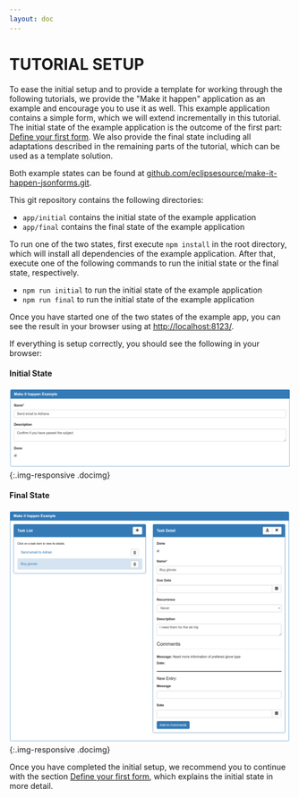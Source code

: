 ```yaml
---
layout: doc
---
```

TUTORIAL SETUP
==============

To ease the initial setup and to provide a template for working through the following tutorials, we provide the "Make it happen" application as an example and encourage you to use it as well. This example application contains a simple form, which we will extend incrementally in this tutorial. The initial state of the example application is the outcome of the first part: [Define your first form](#/docs/firstform). We also provide the final state including all adaptations described in the remaining parts of the tutorial, which can be used as a template solution.

Both example states can be found at [github.com/eclipsesource/make-it-happen-jsonforms.git](https://github.com/eclipsesource/make-it-happen-jsonforms.git).

This git repository contains the following directories:

* `app/initial` contains the initial state of the example application
* `app/final` contains the final state of the example application

To run one of the two states, first execute `npm install` in the root directory, which will install all dependencies of the example application.
After that, execute one of the following commands to run the initial state or the final state, respectively.

* `npm run initial` to run the initial state of the example application
* `npm run final` to run the initial state of the example application

Once you have started one of the two states of the example app, you can see the result in your browser using at [http://localhost:8123/](http://localhost:8123/).

If everything is setup correctly, you should see the following in your browser:

#### Initial State
![Initial State](images/docs/setup.initialform.png){:.img-responsive .docimg}

#### Final State
![Final State](images/docs/setup.finalform.png){:.img-responsive .docimg}

Once you have completed the initial setup, we recommend you to continue with the section [Define your first form](#/docs/firstform), which explains the initial state in more detail.
